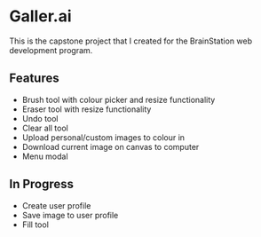 # Galler.ai

This is the capstone project that I created for the BrainStation web development program.

 ## Features
 - Brush tool with colour picker and resize functionality
 - Eraser tool with resize functionality
 - Undo tool 
 - Clear all tool
 - Upload personal/custom images to colour in
 - Download current image on canvas to computer
 - Menu modal

 ## In Progress
 - Create user profile
 - Save image to user profile
 - Fill tool

